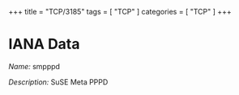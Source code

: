 +++
title = "TCP/3185"
tags = [ "TCP" ]
categories = [ "TCP" ]
+++

# IANA Data

_Name:_ smpppd

_Description:_ SuSE Meta PPPD

